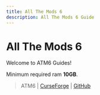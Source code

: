 ```yaml
---
title: All The Mods 6
description: All The Mods 6 Guide
---
```


# All The Mods 6

Welcome to ATM6 Guides!

Minimum required ram **10GB**.

> ATM6 | [CurseForge](https://legacy.curseforge.com/minecraft/modpacks/all-the-mods-8) | [GitHub](https://github.com/AllTheMods/ATM-8/)